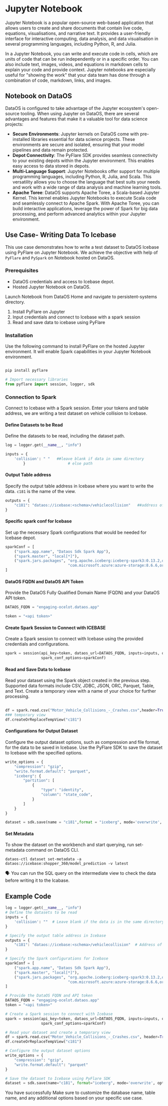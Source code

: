 # Jupyter Notebook

Jupyter Notebook is a popular open-source web-based application that allows users to create and share documents that contain live code, equations, visualisations, and narrative text. It provides a user-friendly interface for interactive computing, data analysis, and data visualisation in several programming languages, including Python, R, and Julia.

In a Jupyter Notebook, you can write and execute code in cells, which are units of code that can be run independently or in a specific order. You can also include text, images, videos, and equations in markdown cells to explain your code and provide context. 
Jupyter notebooks are especially useful for "showing the work" that your data team has done through a combination of code, markdown, links, and images.

## Notebook on DataOS 
DataOS is configured to take advantage of the Jupyter ecosystem's open-source tooling. When using Jupyter on DataOS, there are several advantages and features that make it a valuable tool for data science projects:

- **Secure Environments**: Jupyter kernels on DataOS come with pre-installed libraries essential for data science projects. These environments are secure and isolated, ensuring that your model pipelines and data remain protected. 
- **Depot Connectivity**: The PyFlare SDK provides seamless connectivity to your existing depots within the Jupyter environment. This enables easy access to data stored in depots.
- **Multi-Language Support**: Jupyter Notebooks offer support for multiple programming languages, including Python, R, Julia, and Scala. This versatility allows you to choose the language that best suits your needs and work with a wide range of data analysis and machine learning tools.
- **Apache Toree**: DataOS supports Apache Toree, a Scala-based Jupyter Kernel. This kernel enables Jupyter Notebooks to execute Scala code and seamlessly connect to Apache Spark. With Apache Toree, you can build interactive applications, leverage the power of Spark for big data processing, and perform advanced analytics within your Jupyter environment.


## Use Case- Writing Data To Icebase
This use case demonstrates how to write a test dataset to DataOS Icebase using PyFlare on Jupyter Notebook. We achieve the objective with help of `PyFlare` and `PySpark` on Notebook hosted on DataOS. 

### **Prerequisites**
- DataOS credentials and access to Icebase depot.
- Hosted Jupyter Notebook on DataOS.

Launch Notebook from DataOS Home and navigate to persistent-systems directory.

1. Install PyFlare on Jupyter
2. Input credentials and connect to Icebase with a spark session
3. Read and save data to icebase using PyFlare

### **Installation**

Use the following command to install PyFlare on the hosted Jupyter environment. It will enable Spark capabilities in your Jupyter Notebook environment.

```python

pip install pyflare

# Import necessary libraries
from pyflare import session, logger, sdk
```

### **Connection to Spark**
Connect to Icebase with a Spark session. Enter your tokens and table address, we are writing a test dataset on vehicle collision to Icebase. 

#### **Define Datasets to be Read**
Define the datasets to be read, including the dataset path. 
```python
log = logger.get(__name__, "info")

inputs = {
    'collision': " "   ##leave blank if data in same directory     
		}                   # else path
```
#### **Output Table address**
Specify the output table address in Icebase where you want to write the data. `c181` is the name of the view.
```python
outputs = {
    "c181": "dataos://icebase:<schema>/vehiclecollision"   ##address of table
}
```

#### **Specific spark conf for Icebase**  
Set up the necessary Spark configurations that would be needed for Icebase depot.
```python
sparkConf = [
    ("spark.app.name", "Dataos Sdk Spark App"),
    ("spark.master", "local[*]"),
    ("spark.jars.packages", "org.apache.iceberg:iceberg-spark3:0.13.2,org.apache.spark:spark-sql_2.12:3.3.0,"
                            "com.microsoft.azure:azure-storage:8.6.6,org.apache.hadoop:hadoop-azure:3.3.3")
]
```
#### **DataOS FQDN and DataOS API Token**
Provide the DataOS Fully Qualified Domain Name (FQDN) and your DataOS API token.

```python
DATAOS_FQDN = "engaging-ocelot.dataos.app"

token = "<api token>"
```
#### **Create Spark Session to Connect with ICEBASE**
Create a Spark session to connect with Icebase using the provided credentials and configurations.
```python
spark = session(api_key=token, dataos_url=DATAOS_FQDN, inputs=inputs, outputs=outputs,
                spark_conf_options=sparkConf)
```

#### **Read and Save Data to Icebase**

Read your dataset using the Spark object created in the previous step. Supported data formats include CSV, JDBC, JSON, ORC, Parquet, Table, and Text. Create a temporary view with a name of your choice for further processing.

```python
 
df = spark.read.csv("Motor_Vehicle_Collisions_-_Crashes.csv",header=True)
### temporary view
df.createOrReplaceTempView("c181")
```

#### **Configurations for Output Dataset**

Configure the output dataset options, such as compression and file format, for the data to be saved in Icebase.
Use the PyFlare SDK to save the dataset to Icebase with the specified options.

```python
write_options = {
    "compression": "gzip",
    "write.format.default": "parquet",
    "iceberg": {
        "partition": [
            {
                "type": "identity",
                "column": "state_code",
            }
        ]
    }
}

dataset = sdk.save(name = "c181",format = "iceberg", mode='overwrite', options=write_options)
```
#### **Set Metadata**
To show the dataset on the workbench and start querying, run set-metadata command on DataOS CLI.
```shell
dataos-ctl dataset set-metadata -a dataos://icebase:shopper_360/model_prediction -v latest
```
<aside class="callout">
🗣 You can run the SQL query on the intermediate view to check the data before writing it to the Icabase.
</aside>

## Example Code

```python
log = logger.get(__name__, "info")
# Define the datasets to be read
inputs = {
    'collision': ""  # Leave blank if the data is in the same directory, otherwise provide the path
}

# Specify the output table address in Icebase
outputs = {
    "c181": "dataos://icebase:<schema>/vehiclecollision"  # Address of the table
}

# Specify the Spark configurations for Icebase
sparkConf = [
    ("spark.app.name", "Dataos Sdk Spark App"),
    ("spark.master", "local[*]"),
    ("spark.jars.packages", "org.apache.iceberg:iceberg-spark3:0.13.2,org.apache.spark:spark-sql_2.12:3.3.0,"
                            "com.microsoft.azure:azure-storage:8.6.6,org.apache.hadoop:hadoop-azure:3.3.3")
]

# Provide the DataOS FQDN and API token
DATAOS_FQDN = "engaging-ocelot.dataos.app"
token = "<api token>"

# Create a Spark session to connect with Icebase
spark = session(api_key=token, dataos_url=DATAOS_FQDN, inputs=inputs, outputs=outputs,
                spark_conf_options=sparkConf)

# Read your dataset and create a temporary view
df = spark.read.csv("Motor_Vehicle_Collisions_-_Crashes.csv", header=True)
df.createOrReplaceTempView("c181")

# Configure the output dataset options
write_options = {
    "compression": "gzip",
    "write.format.default": "parquet"
}

# Save the dataset to Icebase using PyFlare SDK
dataset = sdk.save(name="c181", format="iceberg", mode='overwrite', options=write_options)
```
You have successfully Make sure to customize the database name, table name, and any additional options based on your specific use case.